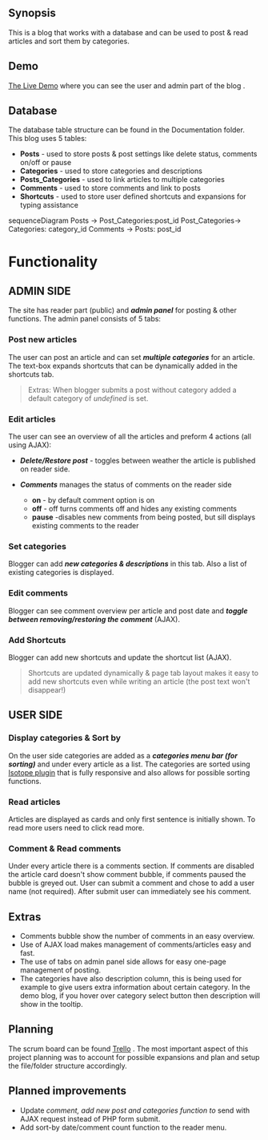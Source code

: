 

## Synopsis

This is a blog that works with a database and can be used to post & read articles and sort them by categories.   
## Demo

 [ The Live Demo](http://maijagrudule.com/mimi/blog)  where you can see the user and admin part of the blog .

## Database

The database table structure can be found in the Documentation folder.
This blog uses 5 tables:
* **Posts** - used to store posts & post settings like delete status, comments on/off or pause
* **Categories** - used to store categories and descriptions
* **Posts_Categories** - used to link articles to multiple categories
* **Comments**   - used to store comments and link to posts
* **Shortcuts** - used to store user defined shortcuts and expansions for typing assistance

sequenceDiagram
Posts -> Post_Categories:post_id
Post_Categories-> Categories: category_id
Comments -> Posts: post_id

# Functionality

## ADMIN SIDE

The site has reader part (public) and ***admin panel*** for posting & other functions.
The admin panel consists of 5 tabs:

### Post new articles
The user can post an article and  can set ***multiple categories*** for an article. The text-box expands shortcuts that can be dynamically added in the shortcuts tab.
>Extras: When blogger submits a post without category added a default category of *undefined* is set.
### Edit articles
The user can see an overview of all the articles and preform 4 actions (all using AJAX):
 - ***Delete/Restore post*** - toggles between weather the article is published
   on reader side.

 - ***Comments*** manages the status of comments on the reader side
	 - **on**  - by default comment option is on
	 - **off** - off turns comments off and hides any existing comments
	 - **pause** -disables new comments from being posted, but sill displays existing comments to the reader


### Set categories
Blogger can  add ***new categories & descriptions*** in this tab. Also a list of existing categories is displayed.

### Edit comments
Blogger can see comment overview per article and post date and ***toggle between removing/restoring the comment*** (AJAX).
### Add Shortcuts
Blogger can add new shortcuts and update the shortcut list (AJAX).
>Shortcuts are updated dynamically & page tab layout  makes it easy to add new shortcuts even while writing an article (the post text won't disappear!)




## USER SIDE


###  Display categories & Sort by
On the user side categories are added as a ***categories menu bar (for sorting)*** and under every article as a list. The categories are sorted using  [ Isotope plugin](https://isotope.metafizzy.co/)  that is fully responsive and also allows for possible sorting functions.

### Read articles
Articles are displayed as cards and only first sentence is initially shown. To read more users need to click read more.
### Comment & Read comments
Under every article there is a comments section. If comments are disabled the article card doesn't show comment bubble, if comments paused the bubble is greyed out. User can submit a comment and chose to add a user name (not required). After submit user can immediately see his comment.  


## Extras

 - Comments bubble show the number of comments in an easy overview.
 -  Use of AJAX load makes management of comments/articles easy and fast.
 -  The use of tabs on admin panel side allows for easy one-page management of posting.
 - The categories have also description column, this is
   being used for example to give users extra information about certain
   category. In the demo blog, if you hover over category select button
   then description will show in the tooltip.

## Planning
The scrum board can be found  [ Trello](https://trello.com/b/uvANRdY6/w4-blog-planning)  .
The most important aspect of this project planning was to account for possible expansions and plan and setup the file/folder structure accordingly.

## Planned improvements
* Update *comment, add new post and categories function to*  send with AJAX request instead of PHP form submit.
* Add sort-by date/comment count function to the reader menu.
